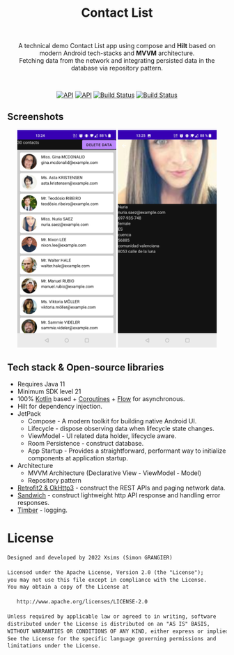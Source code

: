 <h1 align="center">Contact List</h1></br>
<p align="center">  
A technical demo Contact List app using compose and <b>Hilt</b> based on modern Android tech-stacks and <b>MVVM</b> architecture.</br>Fetching data from the network and integrating persisted data in the database via repository pattern.<br>
</p>
</br>

<p align="center">
   <a href="https://android-arsenal.com/api?level=21"><img alt="API" src="https://img.shields.io/badge/Java-11-orange.svg?style=flat"/></a>
  <a href="https://android-arsenal.com/api?level=21"><img alt="API" src="https://img.shields.io/badge/API-21%2B-brightgreen.svg?style=flat"/></a>
  <a href="https://github.com/Xsims/ContactList/actions"><img alt="Build Status" src="https://github.com/Xsims/ContactList/workflows/Build%20APK/badge.svg"/></a>
  <a href="https://github.com/Xsims/ContactList/actions"><img alt="Build Status" src="https://github.com/Xsims/ContactList/workflows/Test/badge.svg"/></a>
</p>

<!-- ## Download
Go to the [Releases](https://github.com/Xsims/ContactList/releases) to download the latest APK. -->

## Screenshots
<p align="center">
<img src="/screnshots/contact_list.jpg" width="45%"/>
<img src="/screnshots/contact_details.jpg" width="45%"/>
</p>

## Tech stack & Open-source libraries
- Requires Java 11
- Minimum SDK level 21
- 100% [Kotlin](https://kotlinlang.org/) based + [Coroutines](https://github.com/Kotlin/kotlinx.coroutines) + [Flow](https://kotlin.github.io/kotlinx.coroutines/kotlinx-coroutines-core/kotlinx.coroutines.flow/) for asynchronous.
- Hilt for dependency injection.
- JetPack
  - Compose - A modern toolkit for building native Android UI.
  - Lifecycle - dispose observing data when lifecycle state changes.
  - ViewModel - UI related data holder, lifecycle aware.
  - Room Persistence - construct database.
  - App Startup - Provides a straightforward, performant way to initialize components at application startup.
- Architecture
  - MVVM Architecture (Declarative View - ViewModel - Model)
  - Repository pattern
- [Retrofit2 & OkHttp3](https://github.com/square/retrofit) - construct the REST APIs and paging network data.
- [Sandwich](https://github.com/skydoves/Sandwich) - construct lightweight http API response and handling error responses.
- [Timber](https://github.com/JakeWharton/timber) - logging.

# License
```xml
Designed and developed by 2022 Xsims (Simon GRANGIER)

Licensed under the Apache License, Version 2.0 (the "License");
you may not use this file except in compliance with the License.
You may obtain a copy of the License at

   http://www.apache.org/licenses/LICENSE-2.0

Unless required by applicable law or agreed to in writing, software
distributed under the License is distributed on an "AS IS" BASIS,
WITHOUT WARRANTIES OR CONDITIONS OF ANY KIND, either express or implied.
See the License for the specific language governing permissions and
limitations under the License.
```
